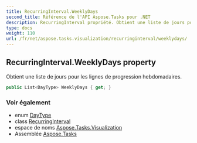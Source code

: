 ```yaml
---
title: RecurringInterval.WeeklyDays
second_title: Référence de l'API Aspose.Tasks pour .NET
description: RecurringInterval propriété. Obtient une liste de jours pour les lignes de progression hebdomadaires.
type: docs
weight: 110
url: /fr/net/aspose.tasks.visualization/recurringinterval/weeklydays/
---
```

## RecurringInterval.WeeklyDays property

Obtient une liste de jours pour les lignes de progression hebdomadaires.

```csharp
public List<DayType> WeeklyDays { get; }
```

### Voir également

* enum [DayType](../../recurringinterval.daytype/)
* class [RecurringInterval](../)
* espace de noms [Aspose.Tasks.Visualization](../../recurringinterval/)
* Assemblée [Aspose.Tasks](../../../)


